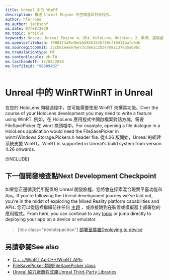 ```yaml
---
title: Unreal 中的 WinRT
description: 概述 Unreal Engine 的空間音訊外掛程式。
author: hferrone
ms.author: jacksonf
ms.date: 07/08/2020
ms.topic: article
keywords: Unreal、Unreal Engine 4、UE4、HoloLens、HoloLens 2、串流、遠端處理、混合現實、開發、入門、功能、新專案、模擬器、檔、指南、功能、全像投影、遊戲開發、混合現實耳機、windows 混合現實耳機、虛擬實境耳機、WinRT、DLL
ms.openlocfilehash: f9001f3a9e36eb5d8553545f38cf10411bafd64b
ms.sourcegitcommit: 32cb81eee976e73cd661c2b347691c37865a60bc
ms.translationtype: MT
ms.contentlocale: zh-TW
ms.lasthandoff: 12/04/2020
ms.locfileid: "96609402"
---
```

# <a name="winrt-in-unreal"></a><span data-ttu-id="ecad0-104">Unreal 中的 WinRT</span><span class="sxs-lookup"><span data-stu-id="ecad0-104">WinRT in Unreal</span></span>

<span data-ttu-id="ecad0-105">在您的 HoloLens 開發過程中，您可能需要使用 WinRT 來撰寫功能。</span><span class="sxs-lookup"><span data-stu-id="ecad0-105">Over the course of your HoloLens development you may need to write a feature using WinRT.</span></span> <span data-ttu-id="ecad0-106">例如，在 HoloLens 應用程式中開啟檔案對話方塊，需要 FileSavePicker 在 winrt 標頭檔中。</span><span class="sxs-lookup"><span data-stu-id="ecad0-106">For example, opening a file dialogue in a HoloLens application would need the FileSavePicker in winrt/Windows.Storage.Pickers.h header file.</span></span> <span data-ttu-id="ecad0-107">從4.26 版開始，Unreal 的組建系統支援 WinRT。</span><span class="sxs-lookup"><span data-stu-id="ecad0-107">WinRT is supported in Unreal's build system from version 4.26 onwards.</span></span>

[!INCLUDE[](includes/tabs-winRT.md)]

## <a name="next-development-checkpoint"></a><span data-ttu-id="ecad0-108">下一個開發檢查點</span><span class="sxs-lookup"><span data-stu-id="ecad0-108">Next Development Checkpoint</span></span>

<span data-ttu-id="ecad0-109">如果您正遵循我們所配置的 Unreal 開發旅程，您將會在探索混合現實平臺功能和 Api。</span><span class="sxs-lookup"><span data-stu-id="ecad0-109">If you're following the Unreal development journey we've laid out, you're in the midst of exploring the Mixed Reality platform capabilities and APIs.</span></span> <span data-ttu-id="ecad0-110">您可以從這裡繼續前往任何 [主題](unreal-development-overview.md#3-platform-capabilities-and-apis) ，或直接跳到在裝置或模擬器上部署您的應用程式。</span><span class="sxs-lookup"><span data-stu-id="ecad0-110">From here, you can continue to any [topic](unreal-development-overview.md#3-platform-capabilities-and-apis) or jump directly to deploying your app on a device or emulator.</span></span>

> [!div class="nextstepaction"]
> [<span data-ttu-id="ecad0-111">部署至裝置</span><span class="sxs-lookup"><span data-stu-id="ecad0-111">Deploying to device</span></span>](unreal-deploying.md)

## <a name="see-also"></a><span data-ttu-id="ecad0-112">另請參閱</span><span class="sxs-lookup"><span data-stu-id="ecad0-112">See also</span></span>
* [<span data-ttu-id="ecad0-113">C + +/WinRT Api</span><span class="sxs-lookup"><span data-stu-id="ecad0-113">C++/WinRT APIs</span></span>](https://docs.microsoft.com/windows/uwp/cpp-and-winrt-apis/)
* [<span data-ttu-id="ecad0-114">FileSavePicker 類別</span><span class="sxs-lookup"><span data-stu-id="ecad0-114">FileSavePicker class</span></span>](https://docs.microsoft.com/uwp/api/Windows.Storage.Pickers.FileSavePicker) 
* [<span data-ttu-id="ecad0-115">Unreal 協力廠商程式庫</span><span class="sxs-lookup"><span data-stu-id="ecad0-115">Unreal Third-Party Libraries</span></span>](https://docs.unrealengine.com/Programming/BuildTools/UnrealBuildTool/ThirdPartyLibraries/index.html) 
